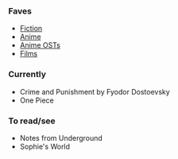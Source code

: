 ### Faves

- [Fiction](fiction.csv)
- [Anime](anime.csv) 
- [Anime OSTs](anime-ost.csv)
- [Films](film.csv)

### Currently
  
- Crime and Punishment by Fyodor Dostoevsky
- One Piece

### To read/see

- Notes from Underground
- Sophie's World

